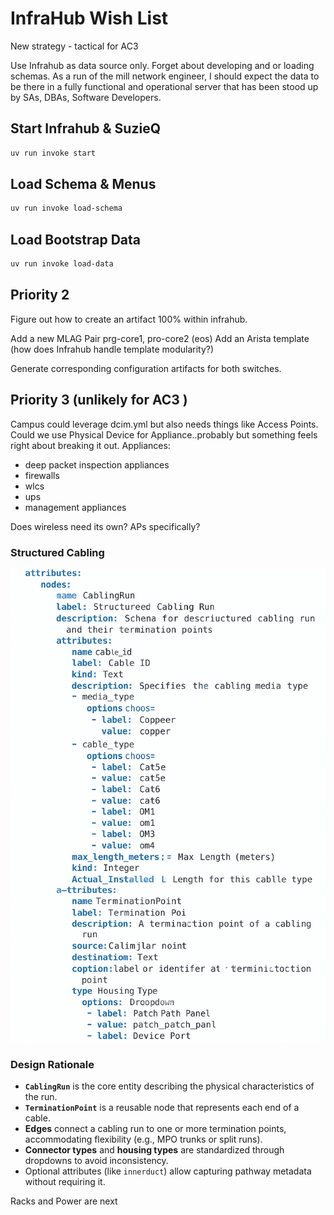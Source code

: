 # InfraHub Wish List

New strategy - tactical for AC3

Use Infrahub as data source only.  Forget about developing and or loading schemas.  As a run of the mill network engineer, I should expect the data to be there in a fully functional and operational server that has been stood up by SAs, DBAs, Software Developers.

## Start Infrahub & SuzieQ

```bash
uv run invoke start
```

## Load Schema & Menus

```bash
uv run invoke load-schema
```

## Load Bootstrap Data

```bash
uv run invoke load-data
```

## Priority 2

Figure out how to create an artifact 100% within infrahub.

Add a new MLAG Pair prg-core1, pro-core2 (eos)
Add an Arista template (how does Infrahub handle template modularity?)

Generate corresponding configuration artifacts for both switches.

## Priority 3 (unlikely for AC3 )

Campus could leverage dcim.yml but also needs things like Access Points.  Could we use Physical Device for Appliance..probably but something feels right about breaking it out.
Appliances:

- deep packet inspection appliances
- firewalls
- wlcs
- ups
- management appliances

Does wireless need its own?  APs specifically?

### Structured Cabling

![structured_cabling_example](images/structured_cabling_example.png)

### Design Rationale

- **`CablingRun`** is the core entity describing the physical characteristics of the run.
- **`TerminationPoint`** is a reusable node that represents each end of a cable.
- **Edges** connect a cabling run to one or more termination points, accommodating flexibility (e.g., MPO trunks or split runs).
- **Connector types** and **housing types** are standardized through dropdowns to avoid inconsistency.
- Optional attributes (like `innerduct`) allow capturing pathway metadata without requiring it.


Racks and Power are next